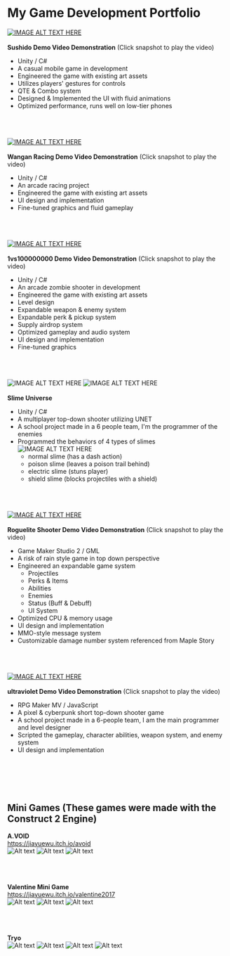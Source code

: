 # My Game Development Portfolio


[![IMAGE ALT TEXT HERE](screenshots/sushido1.png)](https://youtu.be/BLjaV7WUXTg)<br><br>
**Sushido Demo Video Demonstration** (Click snapshot to play the video)
-	Unity / C#
-	A casual mobile game in development
-	Engineered the game with existing art assets
- Utilizes players' gestures for controls
- QTE & Combo system
-	Designed & Implemented the UI with fluid animations
- Optimized performance, runs well on low-tier phones
<br><br><br><br>


[![IMAGE ALT TEXT HERE](https://img.youtube.com/vi/nqhbQj19tRQ/0.jpg)](https://www.youtube.com/watch?v=nqhbQj19tRQ)<br><br>
**Wangan Racing Demo Video Demonstration** (Click snapshot to play the video)
-	Unity / C#
-	An arcade racing project
-	Engineered the game with existing art assets
-	UI design and implementation
-	Fine-tuned graphics and fluid gameplay<br><br><br><br>


[![IMAGE ALT TEXT HERE](https://img.youtube.com/vi/PpnX-FK6KfM/0.jpg)](https://www.youtube.com/watch?v=PpnX-FK6KfM)<br><br>
**1vs100000000 Demo Video Demonstration** (Click snapshot to play the video)
-	Unity / C#
-	An arcade zombie shooter in development
-	Engineered the game with existing art assets
-	Level design
-	Expandable weapon & enemy system 
-	Expandable perk & pickup system
-	Supply airdrop system
-	Optimized gameplay and audio system
-	UI design and implementation
-	Fine-tuned graphics<br><br><br><br>


![IMAGE ALT TEXT HERE](screenshots/slimeuniverse1.png)
![IMAGE ALT TEXT HERE](screenshots/slimeuniverse2.png)<br><br>
**Slime Universe**
- Unity / C#
- A multiplayer top-down shooter utilizing UNET
- A school project made in a 6 people team, I'm the programmer of the enemies
- Programmed the behaviors of 4 types of slimes<br>
![IMAGE ALT TEXT HERE](screenshots/slimeuniverse3.png)<br>
  - normal slime (has a dash action)
  - poison slime (leaves a poison trail behind)
  - electric slime (stuns player)
  - shield slime (blocks projectiles with a shield)
  <br><br><br><br>


[![IMAGE ALT TEXT HERE](https://img.youtube.com/vi/1LGAKW8iWVs/0.jpg)](https://www.youtube.com/watch?v=1LGAKW8iWVs)<br><br>
**Roguelite Shooter Demo Video Demonstration** (Click snapshot to play the video)
- Game Maker Studio 2 / GML
- A risk of rain style game in top down perspective
- Engineered an expandable game system
  - Projectiles
  - Perks & Items
  - Abilities
  - Enemies
  - Status (Buff & Debuff)
  - UI System
- Optimized CPU & memory usage
- UI design and implementation
- MMO-style message system
- Customizable damage number system referenced from Maple Story
<br><br><br><br>


[![IMAGE ALT TEXT HERE](https://img.youtube.com/vi/cnKpbyFCbyo/0.jpg)](https://www.youtube.com/watch?v=cnKpbyFCbyo)<br><br>
**ultraviolet Demo Video Demonstration** (Click snapshot to play the video)
- RPG Maker MV / JavaScript
- A pixel & cyberpunk short top-down shooter game
- A school project made in a 6-people team, I am the main programmer and level designer
- Scripted the gameplay, character abilities, weapon system, and enemy system
- UI design and implementation


<br><br><br><br>
## Mini Games (These games were made with the Construct 2 Engine)
**A.VOID**<br>
https://jiayuewu.itch.io/avoid<br>
![Alt text](screenshots/avoid1.png) ![Alt text](screenshots/avoid2.png) ![Alt text](screenshots/avoid3.png) <br><br><br><br>

**Valentine Mini Game**<br>
https://jiayuewu.itch.io/valentine2017<br>
![Alt text](screenshots/valentine1.png) ![Alt text](screenshots/valentine2.png) ![Alt text](screenshots/valentine3.png) <br><br><br><br>

**Tryo**<br>
![Alt text](screenshots/tryo1.png) ![Alt text](screenshots/tryo2.png) ![Alt text](screenshots/tryo3.png) ![Alt text](screenshots/tryo4.png)
